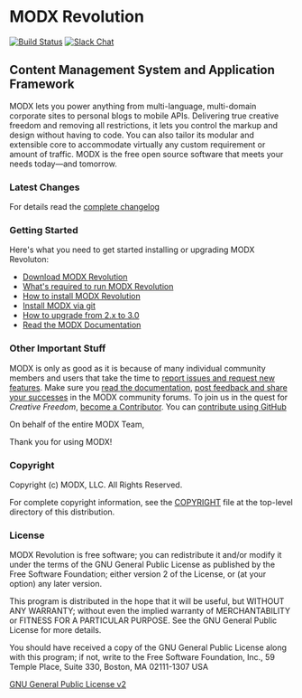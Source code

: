 # MODX Revolution

[![Build Status](https://github.com/modxcms/revolution/workflows/CI/badge.svg?branch=3.x)](https://github.com/modxcms/revolution/actions?query=branch%3A3.x) [![Slack Chat](https://img.shields.io/badge/chat_in_slack-online-green.svg?longCache=true&style=flat&logo=slack)](https://modx.org)

## Content Management System and Application Framework

MODX lets you power anything from multi-language, multi-domain corporate sites to personal blogs to mobile APIs. Delivering true creative freedom and removing all restrictions, it lets you control the markup and design without having to code. You can also tailor its modular and extensible core to accommodate virtually any custom requirement or amount of traffic. MODX is the free open source software that meets your needs today—and tomorrow.

### Latest Changes

For details read the [complete changelog](./core/docs/changelog.txt "complete changelog")

### Getting Started

Here's what you need to get started installing or upgrading MODX Revoluton:

+ [Download MODX Revolution](https://modx.com/download)
+ [What's required to run MODX Revolution](https://docs.modx.com/3.x/en/getting-started/server-requirements)
+ [How to install MODX Revolution](https://docs.modx.com/3.x/en/getting-started/installation)
+ [Install MODX via git](https://docs.modx.com/3.x/en/getting-started/installation/git)
+ [How to upgrade from 2.x to 3.0](https://docs.modx.com/3.x/en/getting-started/upgrading-to-3.0)
+ [Read the MODX Documentation](https://docs.modx.com/3.x/en/index)

### Other Important Stuff

MODX is only as good as it is because of many individual community members and users that take the time to [report issues and request new features](https://github.com/modxcms/revolution/issues "MODX Github Issues"). Make sure you [read the documentation](https://docs.modx.com/3.x/en/index), [post feedback and share your successes](https://community.modx.com) in the MODX community forums. To join us in the quest for *Creative Freedom*, [become a Contributor](https://docs.modx.org/3.x/en/contribute). You can [contribute using GitHub](https://docs.modx.com/current/en/contribute/code/git-github)

On behalf of the entire MODX Team,

Thank you for using MODX!

### Copyright

Copyright (c) MODX, LLC. All Rights Reserved.

For complete copyright information, see the [COPYRIGHT](./COPYRIGHT "Copyright") file at the top-level directory of this distribution.

### License

MODX Revolution is free software; you can redistribute it and/or modify it under the terms of the GNU General Public License as published by the Free Software Foundation; either version 2 of the License, or (at your option) any later version.

This program is distributed in the hope that it will be useful, but WITHOUT ANY WARRANTY; without even the implied warranty of MERCHANTABILITY or FITNESS FOR A PARTICULAR PURPOSE. See the GNU General Public License for more details.

You should have received a copy of the GNU General Public License along with this program; if not, write to the Free Software Foundation, Inc., 59 Temple Place, Suite 330, Boston, MA 02111-1307 USA

[GNU General Public License v2](./LICENSE "GNU General Public License v2")
